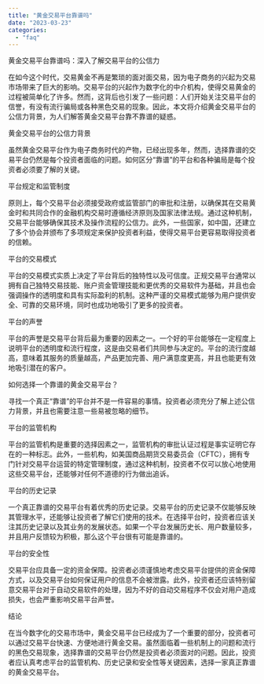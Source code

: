 ```yaml
---
title: "黄金交易平台靠谱吗"
date: "2023-03-23"
categories: 
  - "faq"
---
```


黄金交易平台靠谱吗：深入了解交易平台的公信力

在如今这个时代，交易黄金不再是繁琐的面对面交易，因为电子商务的兴起为交易市场带来了巨大的影响。交易平台的兴起作为数字化的中介机构，使得交易黄金的过程被简单化了许多。然而，这背后也引发了一些问题：人们开始关注交易平台的信誉，有没有流行骗局或各种黑色交易的现象。因此，本文将介绍黄金交易平台的公信力背景，为人们解答黄金交易平台靠不靠谱的疑惑。

黄金交易平台的公信力背景

虽然黄金交易平台作为电子商务时代的产物，已经出现多年，然而，选择靠谱的交易平台仍然是每个投资者面临的问题。如何区分“靠谱”的平台和各种骗局是每个投资者必须要了解的关键。

平台规定和监管制度

原则上，每个交易平台必须接受政府或监管部门的审批和注册，以确保其在交易黄金时和共同合作的金融机构交易时遵循经济原则及国家法律法规。通过这种机制，交易平台能够确保其技术及操作流程的公信力。此外，一些国家，如中国，还建立了多个协会并颁布了多项规定来保护投资者利益，使得交易平台更容易取得投资者的信赖。

平台的交易模式

平台的交易模式实质上决定了平台背后的独特性以及可信度。正规交易平台通常以拥有自己独特交易技能、账户资金管理技能和更优秀的交易软件为基础，并且也会强调操作的透明度和具有实际盈利的机制。这种严谨的交易模式能够为用户提供安全、可靠的交易环境，同时也成功地吸引了更多的投资者。

平台的声誉

平台的声誉是交易平台背后最为重要的因素之一。一个好的平台能够在一定程度上说明平台的透明度和流行程度，这是由交易者们共同参与决定的。平台的流行度越高，意味着其服务的质量越高，产品更加完善、用户满意度更高，并且也能更有效地吸引潜在的客户。

如何选择一个靠谱的黄金交易平台？

寻找一个真正“靠谱”的平台并不是一件容易的事情。投资者必须充分了解上述公信力背景，并且也需要注意一些易被忽略的细节。

平台的监管机构

平台的监管机构是重要的选择因素之一，监管机构的审批认证过程是事实证明它存在的一种标志。此外，一些机构，如美国商品期货交易委员会（CFTC），拥有专门针对交易平台运营的特定管理制度，通过这种机制，投资者不仅可以放心地使用这些交易平台，还能够对任何不道德的行为做出追诉。

平台的历史记录

一个真正靠谱的交易平台有着优秀的历史记录。交易平台的历史记录不仅能够反映其管理水平，还能够让投资者了解它们使用的技术。在选择平台时，投资者应该关注其历史记录以及其业务的发展状态。如果一个平台发展历史长、用户数量较多，并且用户反馈较为积极，那么这个平台很有可能是靠谱的。

平台的安全性

交易平台应具备一定的资金保障。投资者必须谨慎地考虑交易平台提供的资金保障方式，以及交易平台如何保证用户的信息不会被泄露。此外，投资者还应该特别留意交易平台对于自动交易软件的处理，因为不好的自动交易程序不仅会对用户造成损失，也会严重影响交易平台声誉。

结论

在当今数字化的交易市场中，黄金交易平台已经成为了一个重要的部分，投资者可以通过交易平台快速、方便地进行黄金交易。虽然面临着一些机制上的问题和流行的黑色交易现象，选择靠谱的交易平台仍然是投资者必须面对的问题。因此，投资者应认真考虑平台的监管机构、历史记录和安全性等关键因素，选择一家真正靠谱的黄金交易平台。
